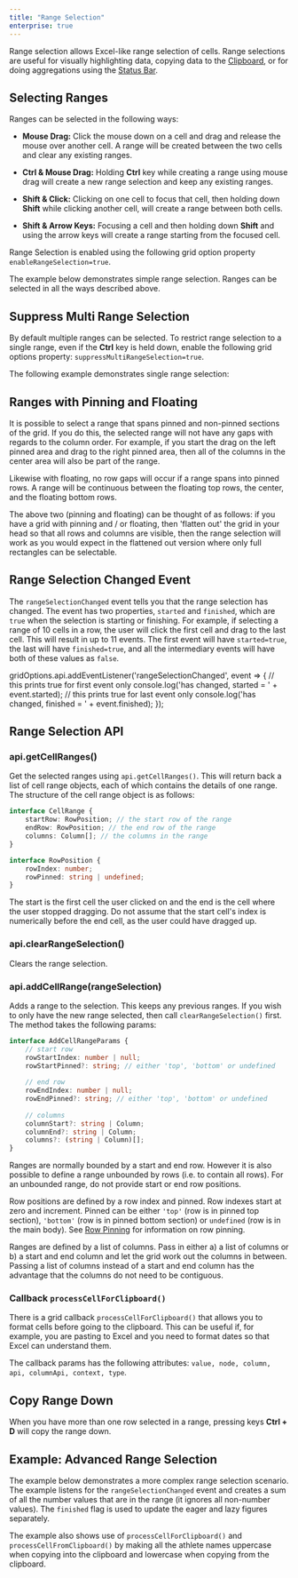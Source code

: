 ```yaml
---
title: "Range Selection"
enterprise: true
---
```


Range selection allows Excel-like range selection of cells. Range selections are useful for visually highlighting data, copying data to the [Clipboard](../clipboard/), or for doing aggregations using the [Status Bar](../status-bar/).

## Selecting Ranges

Ranges can be selected in the following ways:

- **Mouse Drag:** Click the mouse down on a cell and drag and release the mouse over another cell. A range will be created between the two cells and clear any existing ranges.

- **Ctrl & Mouse Drag:** Holding **Ctrl** key while creating a range using mouse drag will create a new range selection and keep any existing ranges.

- **Shift & Click:** Clicking on one cell to focus that cell, then holding down **Shift** while clicking another cell, will create a range between both cells.

- **Shift & Arrow Keys:** Focusing a cell and then holding down **Shift** and using the arrow keys will create a range starting from the focused cell.

Range Selection is enabled using the following grid option property `enableRangeSelection=true`.

The example below demonstrates simple range selection. Ranges can be selected in all the ways described above.

<grid-example title='Range Selection' name='range-selection' type='generated' options='{ "enterprise": true, "modules": ["clientside", "range"] }'></grid-example>

## Suppress Multi Range Selection


By default multiple ranges can be selected. To restrict range selection to a single range, even if the **Ctrl** key is held down, enable the following grid options property: `suppressMultiRangeSelection=true`.

The following example demonstrates single range selection:

<grid-example title='Range Selection Suppress Multi' name='range-selection-suppress-multi' type='generated' options='{ "enterprise": true, "modules": ["clientside", "range"] }'></grid-example>

## Ranges with Pinning and Floating

It is possible to select a range that spans pinned and non-pinned sections of the grid. If you do this, the selected range will not have any gaps with regards to the column order. For example, if you start the drag on the left pinned area and drag to the right pinned area, then all of the columns in the center area will also be part of the range.

Likewise with floating, no row gaps will occur if a range spans into pinned rows. A range will be continuous between the floating top rows, the center, and the floating bottom rows.

The above two (pinning and floating) can be thought of as follows: if you have a grid with pinning and / or floating, then 'flatten out' the grid in your head so that all rows and columns are visible, then the range selection will work as you would expect in the flattened out version where only full rectangles can be selectable.

## Range Selection Changed Event

The `rangeSelectionChanged` event tells you that the range selection has changed. The event has two properties, `started` and `finished`, which are `true` when the selection is starting or finishing. For example, if selecting a range of 10 cells in a row, the user will click the first cell and drag to the last cell. This will result in up to 11 events. The first event will have `started=true`, the last will have `finished=true`, and all the intermediary events will have both of these values as `false`.

<snippet>
gridOptions.api.addEventListener('rangeSelectionChanged', event => {
    // this prints true for first event only
    console.log('has changed, started = ' + event.started);
    // this prints true for last event only
    console.log('has changed, finished = ' + event.finished);
});
</snippet>

## Range Selection API

### api.getCellRanges()

Get the selected ranges using `api.getCellRanges()`. This will return back a list of cell range objects, each of which contains the details of one range. The structure of the cell range object is as follows:

```ts
interface CellRange {
    startRow: RowPosition; // the start row of the range
    endRow: RowPosition; // the end row of the range
    columns: Column[]; // the columns in the range
}

interface RowPosition {
    rowIndex: number;
    rowPinned: string | undefined;
}
```

The start is the first cell the user clicked on and the end is the cell where the user stopped dragging. Do not assume that the start cell's index is numerically before the end cell, as the user could have dragged up.

### api.clearRangeSelection()


Clears the range selection.

### api.addCellRange(rangeSelection)


Adds a range to the selection. This keeps any previous ranges. If you wish to only have the new range selected, then call `clearRangeSelection()` first. The method takes the following params:

```ts
interface AddCellRangeParams {
    // start row
    rowStartIndex: number | null;
    rowStartPinned?: string; // either 'top', 'bottom' or undefined
    
    // end row
    rowEndIndex: number | null;
    rowEndPinned?: string; // either 'top', 'bottom' or undefined
    
    // columns
    columnStart?: string | Column;
    columnEnd?: string | Column;
    columns?: (string | Column)[];
}
```

Ranges are normally bounded by a start and end row. However it is also possible to define a range unbounded by rows (i.e. to contain all rows). For an unbounded range, do not provide start or end row positions.


Row positions are defined by a row index and pinned. Row indexes start at zero and increment. Pinned can be either `'top'` (row is in pinned top section), `'bottom'` (row is in pinned bottom section) or `undefined` (row is in the main body). See [Row Pinning](../row-pinning/) for information on row pinning.

Ranges are defined by a list of columns. Pass in either a) a list of columns or b) a start and end column and let the grid work out the columns in between. Passing a list of columns instead of a start and end column has the advantage that the columns do not need to be contiguous.

### Callback `processCellForClipboard()`

There is a grid callback `processCellForClipboard()` that allows you to format cells before going to the clipboard. This can be useful if, for example, you are pasting to Excel and you need to format dates so that Excel can understand them.

The callback params has the following attributes: `value, node, column, api, columnApi, context, type`.

## Copy Range Down

When you have more than one row selected in a range, pressing keys **Ctrl + D** will copy the range down.

## Example: Advanced Range Selection


The example below demonstrates a more complex range selection scenario. The example listens for the `rangeSelectionChanged` event and creates a sum of all the number values that are in the range (it ignores all non-number values). The `finished` flag is used to update the eager and lazy figures separately.

The example also shows use of `processCellForClipboard()` and `processCellFromClipboard()` by making all the athlete names uppercase when copying into the clipboard and lowercase when copying from the clipboard.

<grid-example title='Advanced Range Selection' name='range-selection-advanced' type='generated' options='{ "enterprise": true, "exampleHeight": 700, "modules": ["clientside", "range", "clipboard"] }'></grid-example>
